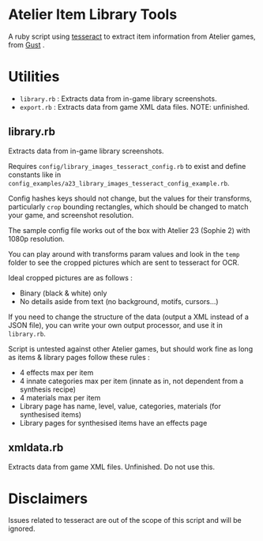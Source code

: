 # Atelier Item Library Tools

A ruby script using
[tesseract](https://github.com/tesseract-ocr/tesseract)
to extract item information from Atelier games, from
[Gust](https://www.koeitecmoeurope.com/teams/gust/)
.

Utilities
=========

* `library.rb` : Extracts data from in-game library screenshots.
* `export.rb` : Extracts data from game XML data files. NOTE: unfinished.

library.rb
---

Extracts data from in-game library screenshots.

Requires `config/library_images_tesseract_config.rb` to exist and define constants like in `config_examples/a23_library_images_tesseract_config_example.rb`.

Config hashes keys should not change, but the values for their transforms, particularly `crop` bounding rectangles, which should be changed to match your game, and screenshot resolution.

The sample config file works out of the box with Atelier 23 (Sophie 2) with 1080p resolution.

You can play around with transforms param values and look in the `temp` folder to see the cropped pictures which are sent to tesseract for OCR.

Ideal cropped pictures are as follows :
- Binary (black & white) only
- No details aside from text (no background, motifs, cursors...)

If you need to change the structure of the data (output a XML instead of a JSON file), you can write your own output processor, and use it in `library.rb`.

Script is untested against other Atelier games, but should work fine as long as items & library pages follow these rules :
- 4 effects max per item
- 4 innate categories max per item (innate as in, not dependent from a synthesis recipe)
- 4 materials max per item
- Library page has name, level, value, categories, materials (for synthesised items)
- Library pages for synthesised items have an effects page

xmldata.rb
---

Extracts data from game XML files. Unfinished. Do not use this.

Disclaimers
===========

Issues related to tesseract are out of the scope of this script and will be ignored.
